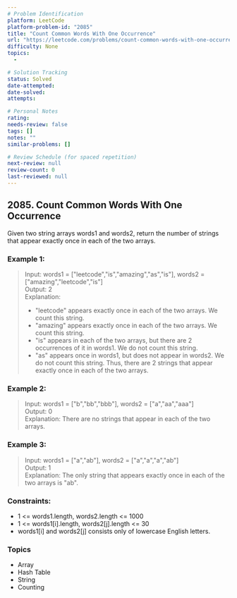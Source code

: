 ```yaml
---
# Problem Identification
platform: LeetCode
platform-problem-id: "2085"
title: "Count Common Words With One Occurrence"
url: "https://leetcode.com/problems/count-common-words-with-one-occurrence/"
difficulty: None
topics:
  -

# Solution Tracking
status: Solved
date-attempted:
date-solved:
attempts:

# Personal Notes
rating:
needs-review: false
tags: []
notes: ""
similar-problems: []

# Review Schedule (for spaced repetition)
next-review: null
review-count: 0
last-reviewed: null
---
```


## 2085. Count Common Words With One Occurrence

Given two string arrays words1 and words2, return the number of strings that appear exactly once in each of the two arrays.

### Example 1:

> Input: words1 = ["leetcode","is","amazing","as","is"], words2 = ["amazing","leetcode","is"]<br/>
> Output: 2<br/>
> Explanation:<br/>
> - "leetcode" appears exactly once in each of the two arrays. We count this string.
> - "amazing" appears exactly once in each of the two arrays. We count this string.
> - "is" appears in each of the two arrays, but there are 2 occurrences of it in words1. We do not count this string.
> - "as" appears once in words1, but does not appear in words2. We do not count this string.
> Thus, there are 2 strings that appear exactly once in each of the two arrays.

### Example 2:

> Input: words1 = ["b","bb","bbb"], words2 = ["a","aa","aaa"]<br/>
> Output: 0<br/>
> Explanation: There are no strings that appear in each of the two arrays.

### Example 3:

> Input: words1 = ["a","ab"], words2 = ["a","a","a","ab"]<br/>
> Output: 1<br/>
> Explanation: The only string that appears exactly once in each of the two arrays is "ab".
 
### Constraints:

- 1 <= words1.length, words2.length <= 1000
- 1 <= words1[i].length, words2[j].length <= 30
- words1[i] and words2[j] consists only of lowercase English letters.

### Topics

- Array
- Hash Table
- String
- Counting